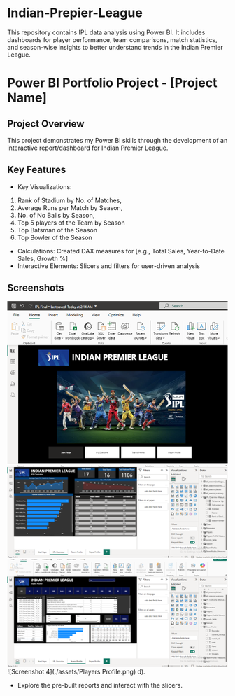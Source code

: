 # Indian-Prepier-League
This repository contains IPL data analysis using Power BI. It includes dashboards for player performance, team comparisons, match statistics, and season-wise insights to better understand trends in the Indian Premier League.
# Power BI Portfolio Project - [Project Name]

## Project Overview
This project demonstrates my Power BI skills through the development of an interactive report/dashboard for Indian Premier League.

## Key Features
- Key Visualizations: 
1. Rank of Stadium by No. of Matches,
2. Average Runs per Match by Season,
3. No. of No Balls by Season,
4. Top 5 players of the Team by Season
5. Top Batsman of the Season
6. Top Bowler of the Season
- Calculations: Created DAX measures for [e.g., Total Sales, Year-to-Date Sales, Growth %]
- Interactive Elements: Slicers and filters for user-driven analysis

## Screenshots
![Screenshot 1](./assets/Start.png)
![Screenshot 2](./assets/Overview.png)
![Screenshot 3](./assets/Teams%20Profile.png)
![Screenshot 4](./assets/Players Profile.png)
d).
- Explore the pre-built reports and interact with the slicers.
